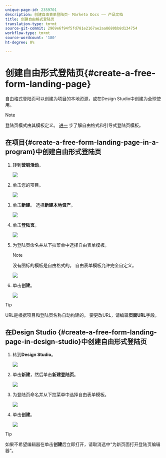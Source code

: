 ```yaml
---
unique-page-id: 2359701
description: 创建自由表单登陆页- Marketo Docs —— 产品文档
title: 创建自由格式登陆页
translation-type: tm+mt
source-git-commit: 2969e6f94f5fd781e2167ae2aa8680bb8d134754
workflow-type: tm+mt
source-wordcount: '180'
ht-degree: 0%

---
```



# 创建自由形式登陆页{#create-a-free-form-landing-page}

自由格式登陆页可以创建为项目的本地资源，或在Design Studio中创建为全球使用。

>[!NOTE]
>
>登陆页模式由其模板定义。 [进一](/help/marketo/product-docs/demand-generation/landing-pages/understanding-landing-pages/understanding-free-form-vs-guided-landing-pages.md) 步了解自由格式和引导式登陆页模板。

## 在项目{#create-a-free-form-landing-page-in-a-program}中创建自由形式登陆页

1. 转到&#x200B;**营销活动**。

   ![](assets/login-marketing-activities.png)

1. 单击您的项目。

   ![](assets/image2015-5-19-12-3a46-3a47.png)

1. 单击&#x200B;**新建**。 选择&#x200B;**新建本地资产**。

   ![](assets/image2015-5-19-12-3a47-3a27.png)

1. 单击&#x200B;**登陆页**。

   ![](assets/image2014-9-16-12-3a58-3a49.png)

1. 为登陆页命名并从下拉菜单中选择自由表单模板。

   >[!NOTE]
   >
   >没有图标的模板是自由格式的。 自由表单模板允许完全自定义。

   ![](assets/image2015-5-19-12-3a51-3a13.png)

1. 单击&#x200B;**创建**。

   ![](assets/image2015-5-19-12-3a52-3a8.png)

>[!TIP]
>
>URL是根据项目和登陆页名称自动构建的。 要更改URL，请编辑&#x200B;**页面URL**&#x200B;字段。

## 在Design Studio {#create-a-free-form-landing-page-in-design-studio}中创建自由形式登陆页

1. 转到&#x200B;**Design Studio**。

   ![](assets/designstudio.png)

1. 单击&#x200B;**新建**，然后单击&#x200B;**新建登陆页**。

   ![](assets/image2014-9-16-13-3a0-3a43.png)

1. 为登陆页命名并从下拉菜单中选择自由表单模板。

   ![](assets/image2015-5-19-13-3a30-3a25.png)

1. 单击&#x200B;**创建**。

   ![](assets/image2015-5-19-13-3a33-3a43.png)

>[!TIP]
>
>如果不希望编辑器在单击&#x200B;**创建**&#x200B;后立即打开，请取消选中“为新页面打开登陆页编辑器”。
